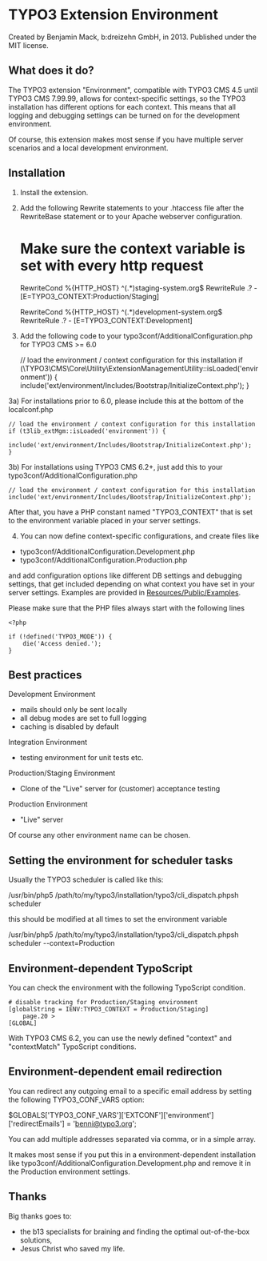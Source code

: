 TYPO3 Extension Environment
===========================

Created by Benjamin Mack, b:dreizehn GmbH, in 2013.
Published under the MIT license.

What does it do?
----------------

The TYPO3 extension "Environment", compatible with TYPO3 CMS 4.5 until
TYPO3 CMS 7.99.99, allows for context-specific settings, so the TYPO3
installation has different options for each context. This means that all
logging and debugging settings can be turned on for the development
environment.

Of course, this extension makes most sense if you have multiple server scenarios and a local development environment.


Installation
------------

1) Install the extension.

2) Add the following Rewrite statements to your .htaccess file after the RewriteBase
statement or to your Apache webserver configuration.

    # Make sure the context variable is set with every http request
    RewriteCond %{HTTP_HOST} ^(.*)staging-system\.org$
    RewriteRule .? - [E=TYPO3_CONTEXT:Production/Staging]

    RewriteCond %{HTTP_HOST} ^(.*)development-system\.org$
    RewriteRule .? - [E=TYPO3_CONTEXT:Development]


3) Add the following code to your typo3conf/AdditionalConfiguration.php for
TYPO3 CMS >= 6.0

	// load the environment / context configuration for this installation
	if (\TYPO3\CMS\Core\Utility\ExtensionManagementUtility::isLoaded('environment')) {
		include('ext/environment/Includes/Bootstrap/InitializeContext.php');
	}

3a) For installations prior to 6.0, please include this at the bottom of the localconf.php

	// load the environment / context configuration for this installation
	if (t3lib_extMgm::isLoaded('environment')) {
		include('ext/environment/Includes/Bootstrap/InitializeContext.php');
	}

3b) For installations using TYPO3 CMS 6.2+, just add this to your typo3conf/AdditionalConfiguration.php

	// load the environment / context configuration for this installation
	include('ext/environment/Includes/Bootstrap/InitializeContext.php');

After that, you have a PHP constant named "TYPO3_CONTEXT" that
is set to the environment variable placed in your server settings.

4) You can now define context-specific configurations, and create files like

 * typo3conf/AdditionalConfiguration.Development.php
 * typo3conf/AdditionalConfiguration.Production.php

and add configuration options like different DB settings and debugging
settings, that get included depending on what context you have set in your
server settings. Examples are provided in 
[Resources/Public/Examples](https://github.com/b13/t3ext-environment/tree/master/Resources/Public/Examples).

Please make sure that the PHP files always start with the following lines

	<?php
	
	if (!defined('TYPO3_MODE')) {
		die('Access denied.');
	}


Best practices
--------------

Development Environment

 * mails should only be sent locally
 * all debug modes are set to full logging
 * caching is disabled by default

Integration Environment

 * testing environment for unit tests etc.

Production/Staging Environment

 * Clone of the "Live" server for (customer) acceptance testing

Production Environment
 * "Live" server


Of course any other environment name can be chosen.


Setting the environment for scheduler tasks
-------------------------------------------

Usually the TYPO3 scheduler is called like this:

/usr/bin/php5 /path/to/my/typo3/installation/typo3/cli_dispatch.phpsh scheduler

this should be modified at all times to set the environment variable

/usr/bin/php5 /path/to/my/typo3/installation/typo3/cli_dispatch.phpsh scheduler --context=Production


Environment-dependent TypoScript
--------------------------------
You can check the environment with the following TypoScript condition.

	# disable tracking for Production/Staging environment
	[globalString = IENV:TYPO3_CONTEXT = Production/Staging]
		page.20 >
	[GLOBAL]

With TYPO3 CMS 6.2, you can use the newly defined "context" and "contextMatch" TypoScript conditions.


Environment-dependent email redirection
---------------------------------------
You can redirect any outgoing email to a specific email address by setting the
following TYPO3_CONF_VARS option:

$GLOBALS['TYPO3_CONF_VARS']['EXTCONF']['environment']['redirectEmails'] = 'benni@typo3.org';

You can add multiple addresses separated via comma, or in a simple array.

It makes most sense if you put this in a environment-dependent installation like
typo3conf/AdditionalConfiguration.Development.php and remove it in the
Production environment settings.


Thanks
------

Big thanks goes to:

 * the b13 specialists for braining and finding the optimal out-of-the-box solutions,
 * Jesus Christ who saved my life.

